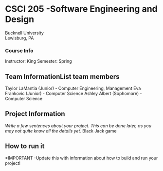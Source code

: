 # CSCI 205 -Software Engineering and Design
Bucknell University  
Lewisburg, PA

### Course Info
Instructor: King
Semester: Spring

## Team InformationList team members
Taylor LaMantia (Junior) - Computer Engineering, Management
Eva Frankovic (Junior) - Computer Science
Ashley Albert (Sophomore) - Computer Science

## Project Information
*Write a few sentences about your project. This can be done later, as you 
may not quite know all the details yet.*
Black Jack game

## How to run it
*IMPORTANT -Update this with information about how to build and run your 
project!